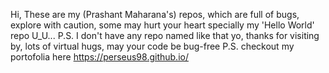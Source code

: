 Hi, These are my (Prashant Maharana's) repos, which are full of bugs, explore with caution, some may hurt your heart specially my 'Hello World' repo U_U...
P.S. I don't have any repo named like that yo, thanks for visiting by, lots of virtual hugs, may your code be bug-free
P.S. checkout my portofolia here https://perseus98.github.io/
<!--
**perseus98/perseus98** is a ✨ _special_ ✨ repository because its `README.md` (this file) appears on your GitHub profile.

Here are some ideas to get you started:

- 🔭 I’m currently working on ...
- 🌱 I’m currently learning ...
- 👯 I’m looking to collaborate on ...
- 🤔 I’m looking for help with ...
- 💬 Ask me about ...
- 📫 How to reach me: ...
- 😄 Pronouns: ...
- ⚡ Fun fact: ...
-->
